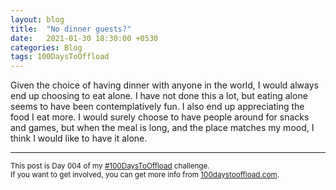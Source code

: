 ```yaml
---
layout: blog
title:  "No dinner guests?"
date:   2021-01-30 18:30:00 +0530
categories: Blog
tags: 100DaysToOffload
---
```

Given the choice of having dinner with anyone in the world, I would always end up choosing to eat alone. I have not done this a lot, but eating alone seems to have been contemplatively fun. I also end up appreciating the food I eat more. I would surely choose to have people around for snacks and games, but when the meal is long, and the place matches my mood, I think I would like to have it alone.

<hr>

<small>This post is Day 004 of my [#100DaysToOffload](https://chaitanya.page/tag/100daystooffload) challenge.<br>If you want to get involved, you can get more info from [100daystooffload.com](https://100daystooffload.com/).</small>